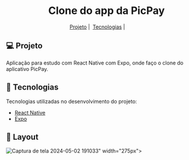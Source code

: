 ﻿<h1 align="center">
    <img  width="40px"> Clone do app da PicPay
</h1>

<p align="center">
  <a href="#-projeto">Projeto</a>&nbsp;|&nbsp;
  <a href="#rocket-tecnologias">Tecnologias</a>&nbsp;|&nbsp;

</p>

## 💻 Projeto

Aplicação para estudo com React Native com Expo, onde faço o clone do aplicativo PicPay.

## 🚀 Tecnologias

Tecnologias utilizadas no desenvolvimento do projeto:

- [React Native](https://facebook.github.io/react-native/)
- [Expo](https://expo.io/)

## 🔖 Layout


  ![Captura de tela 2024-05-02 191033](https://github.com/Arthurbaltar1/clone/assets/157082220/c766844d-9374-4a34-9b4c-861169a5d7e6)" width="275px">
   

